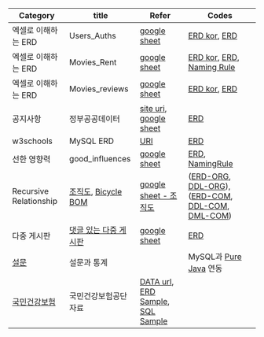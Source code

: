 | Category | title | Refer | Codes |
| ----- | --- | ------ | ------ |
| 엑셀로 이해하는 ERD |  Users_Auths  | [google sheet](https://docs.google.com/spreadsheets/d/1dqRAKg9Hl7gOh1Ggjj5Q5eGea8fMjyO5/edit#gid=1779620113) | [ERD kor](./cases/Users_Auths/Users_Auths_kor.vuerd), [ERD](./cases/Users_Auths/Users_Auths.vuerd) |
| 엑셀로 이해하는 ERD | Movies_Rent | [google sheet](https://docs.google.com/spreadsheets/d/169ItvOOWA1sKsMN4isgYPVX7hrhE5yYnQkwaFJitqUg/edit#gid=0) | [ERD kor](./cases/Movies/Movies_Rents_kor.vuerd), [ERD](./cases/Movies/Movies_Rents.vuerd), [Naming Rule](https://docs.google.com/spreadsheets/d/1kdOFuZeXcbqzDF6pqY_9FSAOgCL5Z8nHz9JX6ab3Q0g/edit#gid=0)|
| 엑셀로 이해하는 ERD | Movies_reviews   | [google sheet ](https://docs.google.com/spreadsheets/d/1xHF-54RIRfYPNv-pFuIud8_bv4R2rHWJjK_BxIWZKQA/edit#gid=1202945779) | [ERD kor](./cases/Movies/Movies_reviews_kor.vuerd), [ERD](./cases/Movies/Movies_reviews.vuerd) |
| 공지사항  | 정부공공데이터 | [site uri](https://www.data.go.kr/bbs/ntc/selectNoticeListView.do), [google sheet](https://docs.google.com/spreadsheets/d/1cJJPa-qk2dksuycV0tuls2zGP2G--iQXoqDrPXviny0/edit#gid=0) | [ERD](./cases/Notices/Notice.vuerd) |
| w3schools | MySQL ERD | [URI](https://www.w3schools.com/mysql/default.asp) | [ERD](./cases/w3schools_com/w3schools_MySQL.vuerd) |
| 선한 영향력 | good_influences | [google sheet](https://docs.google.com/spreadsheets/d/19w5WcWmFKs9F3pd3kHcMlyyStuiOnZ1-/edit#gid=734761325) | [ERD](./cases/Good_Influences/Good_Influences.vuerd), [NamingRule](./cases/Good_Influences/Good_Influences_Naming_Rules.pdf) |
| Recursive Relationship | [조직도](https://www.klac.or.kr/images/organization_img_202202.jpg), [Bicycle BOM](https://mecaluxcom.cdnwm.com/blog/img/bom-bill-of-materials-bicycle.1.0.jpg) | [google sheet - 조직도](https://docs.google.com/spreadsheets/d/1OotZbciNITSX_pRW3WBh_G0RAWRj4KyCZoPnWhaeYqc/edit#gid=1115783314) |([ERD-ORG](./cases/Organizations/ERD.vuerd), [DDL-ORG](./cases/Organizations/DDL.sql)), ([ERD-COM](./cases/Commons/ERD.vuerd), [DDL-COM](./cases/Commons/DDL.sql), [DML-COM](./cases/Commons/DML.sql)) |
| 다중 게시판  | [댓글 있는 다중 게시판](http://www.gasengi.com) | [google sheet](https://docs.google.com/spreadsheets/d/1zBANUTXxLpeK9Jwwi8Ktxtl2Y-5shOwLzWMWUo4ueL0/edit#gid=0) |[ERD](./cases/Boards/multi_board.vuerd) |
| [설문](./cases/polls/) | 설문과 통계 | | MySQL과 [Pure Java](./cases/polls/codes/java/) 연동 |
| [국민건강보험](./cases/NationalHealthInsurance/) | 국민건강보험공단 자료 | [DATA url](https://nhiss.nhis.or.kr/bd/ab/bdaba001cv.do), [ERD Sample](./cases/NationalHealthInsurance/ERDwithSample.vuerd), [SQL Sample](./cases/NationalHealthInsurance/DDLwithSample.sql) | |
